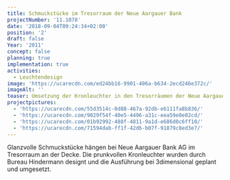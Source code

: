 ```yaml
---
title: Schmuckstücke im Tresorraum der Neue Aargauer Bank
projectNumber: '11.1078'
date: '2018-09-04T09:24:34+02:00'
position: '2'
draft: false
Year: '2011'
concept: false
planning: true
implementation: true
activities:
  - Leuchtendesign
image: 'https://ucarecdn.com/ed24bb16-9901-406a-b634-2ecd246e372c/'
imageAlt: ''
teaser: Umsetzung der Kronleuchter in den Tresorräumen der Neue Aargauer Bank AG
projectpictures:
  - 'https://ucarecdn.com/55d3514c-0d88-467a-92db-e6111fa8b836/'
  - 'https://ucarecdn.com/9029f54f-40e5-4496-a31c-eea59e0e02cd/'
  - 'https://ucarecdn.com/01b92992-488f-4811-9a1d-e686d0c6ff10/'
  - 'https://ucarecdn.com/71594dab-ff1f-42d6-b07f-91879c8ed3e7/'
---
```

Glanzvolle Schmuckstücke hängen bei Neue Aargauer Bank AG im Tresorraum an der Decke. Die prunkvollen Kronleuchter wurden durch Bureau Hindermann designt und die Ausführung bei 3dimensional geplant und umgesetzt.
